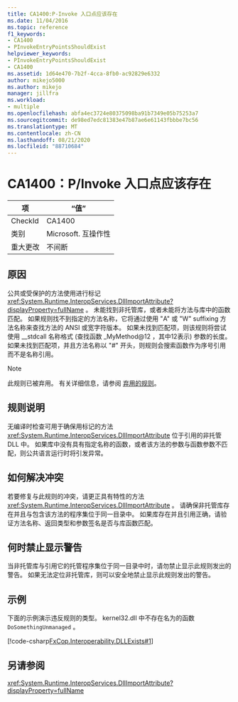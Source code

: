 ```yaml
---
title: CA1400:P-Invoke 入口点应该存在
ms.date: 11/04/2016
ms.topic: reference
f1_keywords:
- CA1400
- PInvokeEntryPointsShouldExist
helpviewer_keywords:
- PInvokeEntryPointsShouldExist
- CA1400
ms.assetid: 1d64e470-7b2f-4cca-8fb0-ac92829e6332
author: mikejo5000
ms.author: mikejo
manager: jillfra
ms.workload:
- multiple
ms.openlocfilehash: abfa4ec3724e80375098ba91b7349e05b75253a7
ms.sourcegitcommit: de98ed7edc81383e47b87ae6e61143fbbbe7bc56
ms.translationtype: MT
ms.contentlocale: zh-CN
ms.lasthandoff: 08/21/2020
ms.locfileid: "88710684"
---
```

# <a name="ca1400-pinvoke-entry-points-should-exist"></a>CA1400：P/Invoke 入口点应该存在

|项|“值”|
|-|-|
|CheckId|CA1400|
|类别|Microsoft. 互操作性|
|重大更改|不间断|

## <a name="cause"></a>原因
公共或受保护的方法使用进行标记 <xref:System.Runtime.InteropServices.DllImportAttribute?displayProperty=fullName> 。 未能找到非托管库，或者未能将方法与库中的函数匹配。 如果规则找不到指定的方法名称，它将通过使用 "A" 或 "W" suffixing 方法名称来查找方法的 ANSI 或宽字符版本。 如果未找到匹配项，则该规则将尝试使用 __stdcall 名称格式 (查找函数 _MyMethod@12 ，其中12表示) 参数的长度。 如果未找到匹配项，并且方法名称以 "#" 开头，则规则会搜索函数作为序号引用而不是名称引用。

> [!NOTE]
> 此规则已被弃用。 有关详细信息，请参阅 [弃用的规则](fxcop-rule-port-status.md#deprecated-rules)。

## <a name="rule-description"></a>规则说明
无编译时检查可用于确保用标记的方法 <xref:System.Runtime.InteropServices.DllImportAttribute> 位于引用的非托管 DLL 中。 如果库中没有具有指定名称的函数，或者该方法的参数与函数参数不匹配，则公共语言运行时将引发异常。

## <a name="how-to-fix-violations"></a>如何解决冲突
若要修复与此规则的冲突，请更正具有特性的方法 <xref:System.Runtime.InteropServices.DllImportAttribute> 。 请确保非托管库存在并且与包含该方法的程序集位于同一目录中。 如果库存在并且引用正确，请验证方法名称、返回类型和参数签名是否与库函数匹配。

## <a name="when-to-suppress-warnings"></a>何时禁止显示警告
当非托管库与引用它的托管程序集位于同一目录中时，请勿禁止显示此规则发出的警告。 如果无法定位非托管库，则可以安全地禁止显示此规则发出的警告。

## <a name="example"></a>示例
下面的示例演示违反规则的类型。 kernel32.dll 中不存在名为的函数 `DoSomethingUnmanaged` 。

[!code-csharp[FxCop.Interoperability.DLLExists#1](../code-quality/codesnippet/CSharp/ca1400-p-invoke-entry-points-should-exist_1.cs)]

## <a name="see-also"></a>另请参阅
 <xref:System.Runtime.InteropServices.DllImportAttribute?displayProperty=fullName>

